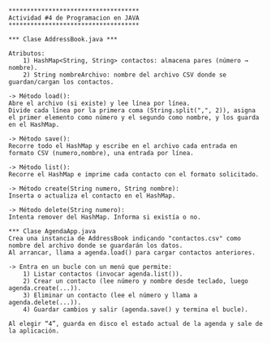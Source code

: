 	************************************
 	Actividad #4 de Programacion en JAVA 
  	************************************

	*** Clase AddressBook.java *** 
	
 	Atributos:
		1) HashMap<String, String> contactos: almacena pares (número → nombre).
		2) String nombreArchivo: nombre del archivo CSV donde se guardan/cargan los contactos.
	
 	-> Método load():
	Abre el archivo (si existe) y lee línea por línea.
	Divide cada línea por la primera coma (String.split(",", 2)), asigna el primer elemento como número y el segundo como nombre, y los guarda en el HashMap.
	
 	-> Método save():
	Recorre todo el HashMap y escribe en el archivo cada entrada en formato CSV (numero,nombre), una entrada por línea.
	
 	-> Método list():
	Recorre el HashMap e imprime cada contacto con el formato solicitado.
	
 	-> Método create(String numero, String nombre):
	Inserta o actualiza el contacto en el HashMap.
	
 	-> Método delete(String numero):
	Intenta remover del HashMap. Informa si existía o no.

	*** Clase AgendaApp.java
	Crea una instancia de AddressBook indicando "contactos.csv" como nombre del archivo donde se guardarán los datos.
	Al arrancar, llama a agenda.load() para cargar contactos anteriores.
 
	-> Entra en un bucle con un menú que permite:
		1) Listar contactos (invocar agenda.list()).
		2) Crear un contacto (lee número y nombre desde teclado, luego agenda.create(...)).
		3) Eliminar un contacto (lee el número y llama a agenda.delete(...)).
		4) Guardar cambios y salir (agenda.save() y termina el bucle).
	
	Al elegir “4”, guarda en disco el estado actual de la agenda y sale de la aplicación.
